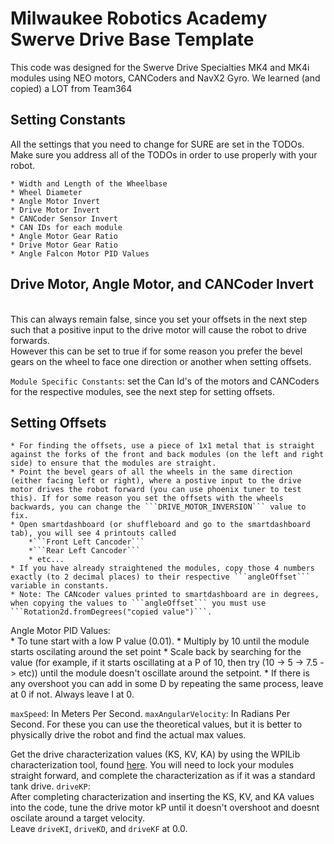 # Milwaukee Robotics Academy Swerve Drive Base Template

This code was designed for the Swerve Drive Specialties MK4 and MK4i modules using NEO motors, CANCoders and NavX2 Gyro. We learned (and copied) a LOT from Team364 

**Setting Constants**
----
All the settings that you need to change for SURE are set in the TODOs. Make sure you address all of the TODOs in order to use properly with your robot.

    * Width and Length of the Wheelbase
    * Wheel Diameter
    * Angle Motor Invert
    * Drive Motor Invert
    * CANCoder Sensor Invert
    * CAN IDs for each module
    * Angle Motor Gear Ratio
    * Drive Motor Gear Ratio
    * Angle Falcon Motor PID Values

**Drive Motor, Angle Motor, and CANCoder Invert** 
----
<br>This can always remain false, since you set your offsets in the next step such that a positive input to the drive motor will cause the robot to drive forwards.
<br>However this can be set to true if for some reason you prefer the bevel gears on the wheel to face one direction or another when setting offsets. 

```Module Specific Constants```: set the Can Id's of the motors and CANCoders for the respective modules, see the next step for setting offsets.

**Setting Offsets** 
----
    * For finding the offsets, use a piece of 1x1 metal that is straight against the forks of the front and back modules (on the left and right side) to ensure that the modules are straight. 
    * Point the bevel gears of all the wheels in the same direction (either facing left or right), where a postive input to the drive motor drives the robot forward (you can use phoenix tuner to test this). If for some reason you set the offsets with the wheels backwards, you can change the ```DRIVE_MOTOR_INVERSION``` value to fix.
    * Open smartdashboard (or shuffleboard and go to the smartdashboard tab), you will see 4 printouts called 
        *```Front Left Cancoder```
        *```Rear Left Cancoder```
        * etc... 
    * If you have already straightened the modules, copy those 4 numbers exactly (to 2 decimal places) to their respective ```angleOffset``` variable in constants.
    * Note: The CANcoder values printed to smartdashboard are in degrees, when copying the values to ```angleOffset``` you must use ```Rotation2d.fromDegrees("copied value")```.

 Angle Motor PID Values: <br>
    * To tune start with a low P value (0.01).
    * Multiply by 10 until the module starts oscilating around the set point
    * Scale back by searching for the value (for example, if it starts oscillating at a P of 10, then try (10 -> 5 -> 7.5 -> etc)) until the module doesn't oscillate around the setpoint.
    * If there is any overshoot you can add in some D by repeating the same process, leave at 0 if not. Always leave I at 0.

```maxSpeed```: In Meters Per Second. ```maxAngularVelocity```: In Radians Per Second. For these you can use the theoretical values, but it is better to physically drive the robot and find the actual max values.


Get the drive characterization values (KS, KV, KA) by using the WPILib characterization tool, found [here](https://docs.wpilib.org/en/stable/docs/software/wpilib-tools/robot-characterization/introduction.html). You will need to lock your modules straight forward, and complete the characterization as if it was a standard tank drive.
```driveKP```: 
<br>After completing characterization and inserting the KS, KV, and KA values into the code, tune the drive motor kP until it doesn't overshoot and doesnt oscilate around a target velocity.
<br>Leave ```driveKI```, ```driveKD```, and ```driveKF``` at 0.0.
